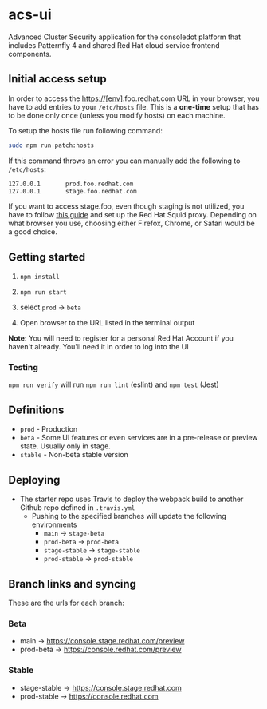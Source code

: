 # acs-ui

Advanced Cluster Security application for the consoledot platform that includes Patternfly 4 and shared Red Hat cloud service frontend components.

## Initial access setup

In order to access the <https://[env>].foo.redhat.com URL in your browser, you have to add entries to your `/etc/hosts` file. This is a **one-time** setup that has to be done only once (unless you modify hosts) on each machine.

To setup the hosts file run following command:

```bash
sudo npm run patch:hosts
```

If this command throws an error you can manually add the following to `/etc/hosts`:

```bash
127.0.0.1       prod.foo.redhat.com
127.0.0.1       stage.foo.redhat.com
```

If you want to access stage.foo, even though staging is not utilized, you have to follow [this guide](https://source.redhat.com/groups/public/customer-platform-devops/digital_experience_operations_dxp_ops_wiki/using_squid_proxy_to_access_akamai_preprod_domains_over_vpn) and set up the Red Hat Squid proxy. Depending on what browser you use, choosing either Firefox, Chrome, or Safari would be a good choice.

## Getting started

1. ```npm install```

2. ```npm run start```

3. select `prod` -> `beta`

4. Open browser to the URL listed in the terminal output

**Note:**  You will need to register for a personal Red Hat Account if you haven't already. You'll need it in order to log into the UI

### Testing

`npm run verify` will run `npm run lint` (eslint) and `npm test` (Jest)

## Definitions

* `prod` - Production
* `beta` - Some UI features or even services are in a pre-release or preview state. Usually only in stage.
* `stable` - Non-beta stable version

## Deploying

* The starter repo uses Travis to deploy the webpack build to another Github repo defined in `.travis.yml`
  * Pushing to the specified branches will update the following environments
    * `main` -> `stage-beta`
    * `prod-beta` -> `prod-beta`
    * `stage-stable` -> `stage-stable`
    * `prod-stable` -> `prod-stable`

## Branch links and syncing

These are the urls for each branch:

### Beta

* main -> <https://console.stage.redhat.com/preview>
* prod-beta -> <https://console.redhat.com/preview>

### Stable

* stage-stable -> <https://console.stage.redhat.com>
* prod-stable -> <https://console.redhat.com>
